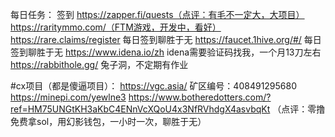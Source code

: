 每日任务：
签到 https://zapper.fi/quests（点评：有毛不一定大，大项目）
https://raritymmo.com/（FTM游戏，开发中，看好）
https://rare.claims/register 每日签到聊胜于无
https://faucet.1hive.org/#/ 每日签到聊胜于无
https://www.idena.io/zh  idena需要验证码找我，一个月13刀左右
https://rabbithole.gg/     兔子洞，不定期有作业

#cx项目（都是傻逼项目）：
https://vgc.asia/    矿区编号：408491295680
https://minepi.com/yewlne3 
https://www.botheredotters.com/?ref=HM75UNGtKH3aKbC4ENnVcXQoU4x3NfRVhdgX4asvbqKt  （点评：零撸  免费拿sol，用幻影钱包，一小时一次，聊胜于无）